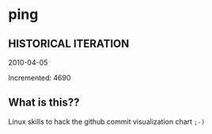 # ping

## HISTORICAL ITERATION
2010-04-05

Incremented: 4690

## What is this?? 
Linux skills to hack the github commit visualization chart `;-)`
